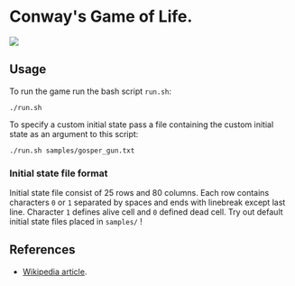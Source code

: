 # Conway's Game of Life.

![](demo/demo.gif)

## Usage
To run the game run the bash script `run.sh`:
```
./run.sh
```
To specify a custom initial state pass a file containing the custom initial state as an argument to this script:
```
./run.sh samples/gosper_gun.txt
```

### Initial state file format
Initial state file consist of 25 rows and 80 columns. Each row contains characters `0` or `1` separated by spaces and ends with linebreak except last line. Character `1` defines alive cell and `0` defined dead cell. Try out default initial state files placed in `samples/` !

## References
- [Wikipedia article](en.wikipedia.org/wiki/Conway%27s_Game_of_Life).
